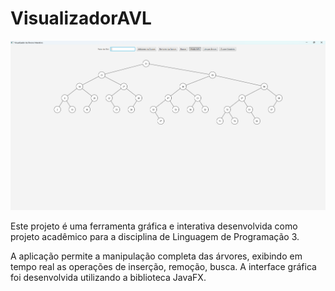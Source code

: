 # VisualizadorAVL

<img src="imagem.png" alt="Exemplo imagem">

Este projeto é uma ferramenta gráfica e interativa desenvolvida como projeto acadêmico para a disciplina de Linguagem de Programação 3.

A aplicação permite a manipulação completa das árvores, exibindo em tempo real as operações de inserção, remoção, busca. A interface gráfica foi desenvolvida utilizando a biblioteca JavaFX.
